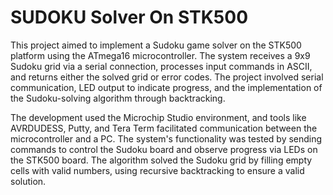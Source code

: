 # SUDOKU Solver On STK500
This project aimed to implement a Sudoku game solver on the STK500 platform using the ATmega16 microcontroller. The system receives a 9x9 Sudoku grid via a serial connection, processes input commands in ASCII, and returns either the solved grid or error codes. The project involved serial communication, LED output to indicate progress, and the implementation of the Sudoku-solving algorithm through backtracking.

The development used the Microchip Studio environment, and tools like AVRDUDESS, Putty, and Tera Term facilitated communication between the microcontroller and a PC. The system's functionality was tested by sending commands to control the Sudoku board and observe progress via LEDs on the STK500 board. The algorithm solved the Sudoku grid by filling empty cells with valid numbers, using recursive backtracking to ensure a valid solution.
